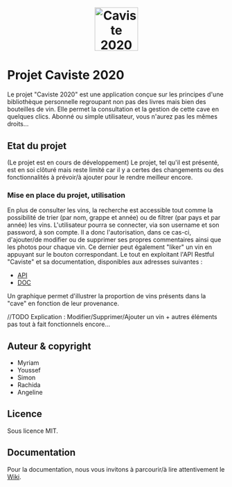 <h1 align="center">
    <a href="index.html"><img src="jsProject/logo/Vin.png" alt="Caviste 2020" width="100"></a>
    <br>
</h1>
 
# Projet Caviste 2020

Le projet "Caviste 2020" est une application conçue sur les principes d'une bibliothèque personnelle regroupant non pas des livres mais bien des bouteilles de vin.
Elle permet la consultation et la gestion de cette cave en quelques clics.
Abonné ou simple utilisateur, vous n'aurez pas les mêmes droits...

## Etat du projet
(Le projet est en cours de développement) Le projet, tel qu'il est présenté, est en soi clôturé mais reste limité car il y a certes des changements ou des fonctionnalités à prévoir/à ajouter pour le rendre meilleur encore. 

### Mise en place du projet, utilisation
En plus de consulter les vins, la recherche est accessible tout comme la possibilité de trier (par nom, grappe et année) ou de filtrer (par pays et par année) les vins. L'utilisateur pourra se connecter, via son username et son password, à son compte. Il a donc l'autorisation, dans ce cas-ci, d'ajouter/de modifier ou de supprimer ses propres commentaires ainsi que les photos pour chaque vin. Ce dernier peut également "liker" un vin en appuyant sur le bouton correspondant. Le tout en exploitant l'API Restful "Caviste" et sa documentation, disponibles aux adresses suivantes : <br/>
- [API](http://cruth.phpnet.org/epfc/caviste/public/index.php/api/wines/) <br/>
- [DOC](http://cruth.phpnet.org/epfc/caviste/public/index.php)

Un graphique permet d'illustrer la proportion de vins présents dans la "cave" en fonction de leur provenance.

//TODO
Explication : Modifier/Supprimer/Ajouter un vin + autres éléments pas tout à fait fonctionnels encore...

## Auteur & copyright
- Myriam
- Youssef
- Simon
- Rachida
- Angeline

## Licence
Sous licence MIT.


## Documentation
Pour la documentation, nous vous invitons à parcourir/à lire attentivement le [Wiki](https://github.com/simsolden/jsProject/wiki).


